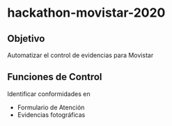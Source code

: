 # hackathon-movistar-2020

## Objetivo
Automatizar el control de evidencias para Movistar

## Funciones de Control

Identificar conformidades en
* Formulario de Atención
* Evidencias fotográficas
